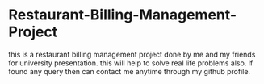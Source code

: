 # Restaurant-Billing-Management-Project
this is a restaurant billing management project done by me and my friends for university presentation.
this will help to solve real life problems also.
if found any query then can contact me anytime through my github profile.
